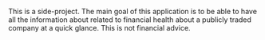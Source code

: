 This is a side-project. The main goal of this application is to be able to have all the information about related to financial health about a publicly traded company at a quick glance.
This is not financial advice. 
